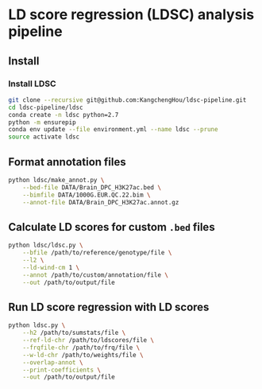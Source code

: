 # LD score regression (LDSC) analysis pipeline

## Install

### Install LDSC
```bash
git clone --recursive git@github.com:KangchengHou/ldsc-pipeline.git
cd ldsc-pipeline/ldsc
conda create -n ldsc python=2.7
python -m ensurepip
conda env update --file environment.yml --name ldsc --prune
source activate ldsc
```

## Format annotation files

```bash
python ldsc/make_annot.py \
    --bed-file DATA/Brain_DPC_H3K27ac.bed \
    --bimfile DATA/1000G.EUR.QC.22.bim \
    --annot-file DATA/Brain_DPC_H3K27ac.annot.gz
```

## Calculate LD scores for custom `.bed` files

```bash
python ldsc/ldsc.py \
    --bfile /path/to/reference/genotype/file \
    --l2 \
    --ld-wind-cm 1 \
    --annot /path/to/custom/annotation/file \
    --out /path/to/output/file
```


## Run LD score regression with LD scores
```bash
python ldsc.py \
    --h2 /path/to/sumstats/file \
    --ref-ld-chr /path/to/ldscores/file \
    --frqfile-chr /path/to/frq/file \
    --w-ld-chr /path/to/weights/file \
    --overlap-annot \
    --print-coefficients \
    --out /path/to/output/file
```

